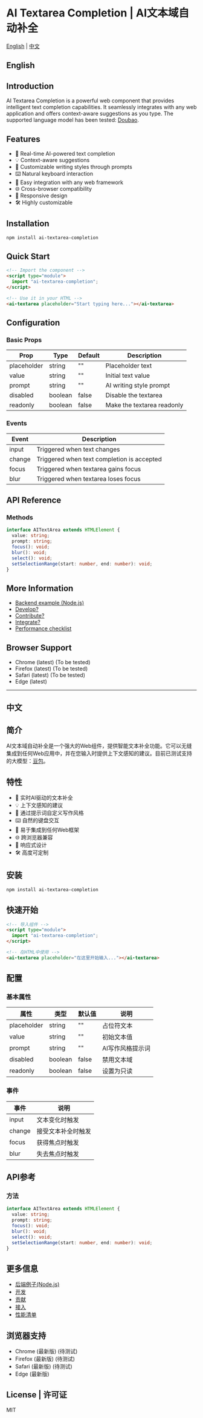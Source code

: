 # AI Textarea Completion | AI文本域自动补全

[English](#english) | [中文](#chinese)

<h2 id="english">English</h2>

## Introduction

AI Textarea Completion is a powerful web component that provides intelligent text completion capabilities. It seamlessly integrates with any web application and offers context-aware suggestions as you type. The supported language model has been tested: [Doubao](https://console.volcengine.com/ark/region:ark+cn-beijing/model/detail?Id=doubao-lite-32k).

## Features

- 🚀 Real-time AI-powered text completion
- 💡 Context-aware suggestions
- 🎨 Customizable writing styles through prompts
- ⌨️ Natural keyboard interaction
- 🔧 Easy integration with any web framework
- 🌐 Cross-browser compatibility
- 📱 Responsive design
- 🛠️ Highly customizable

## Installation

```bash
npm install ai-textarea-completion
```

## Quick Start

```html
<!-- Import the component -->
<script type="module">
  import "ai-textarea-completion";
</script>

<!-- Use it in your HTML -->
<ai-textarea placeholder="Start typing here..."></ai-textarea>
```

## Configuration

### Basic Props

| Prop        | Type    | Default | Description                |
| ----------- | ------- | ------- | -------------------------- |
| placeholder | string  | ""      | Placeholder text           |
| value       | string  | ""      | Initial text value         |
| prompt      | string  | ""      | AI writing style prompt    |
| disabled    | boolean | false   | Disable the textarea       |
| readonly    | boolean | false   | Make the textarea readonly |

### Events

| Event  | Description                                |
| ------ | ------------------------------------------ |
| input  | Triggered when text changes                |
| change | Triggered when text completion is accepted |
| focus  | Triggered when textarea gains focus        |
| blur   | Triggered when textarea loses focus        |

## API Reference

### Methods

```typescript
interface AITextArea extends HTMLElement {
  value: string;
  prompt: string;
  focus(): void;
  blur(): void;
  select(): void;
  setSelectionRange(start: number, end: number): void;
}
```

## More Information
- [Backend example (Node.js)](https://github.com/inspiringJackson/ai-textarea-completion/blob/master/docs/BACKEND_SETUP.md)
- [Develop?](https://github.com/inspiringJackson/ai-textarea-completion/blob/master/docs/PLUGIN_DEVELOPMENT_GUIDE.md)
- [Contribute?](https://github.com/inspiringJackson/ai-textarea-completion/blob/master/docs/CONTRIBUTING.md)
- [Integrate?](https://github.com/inspiringJackson/ai-textarea-completion/blob/master/docs/INTEGRATION_FLOWCHART.md)
- [Performance checklist](https://github.com/inspiringJackson/ai-textarea-completion/blob/master/docs/PERFORMANCE_CHECKLIST.md)

## Browser Support

- Chrome (latest) (To be tested)
- Firefox (latest) (To be tested)
- Safari (latest) (To be tested)
- Edge (latest)

---

<h2 id="chinese">中文</h2>

## 简介

AI文本域自动补全是一个强大的Web组件，提供智能文本补全功能。它可以无缝集成到任何Web应用中，并在您输入时提供上下文感知的建议。目前已测试支持的大模型：[豆包](https://console.volcengine.com/ark/region:ark+cn-beijing/model/detail?Id=doubao-lite-32k)。

## 特性

- 🚀 实时AI驱动的文本补全
- 💡 上下文感知的建议
- 🎨 通过提示词自定义写作风格
- ⌨️ 自然的键盘交互
- 🔧 易于集成到任何Web框架
- 🌐 跨浏览器兼容
- 📱 响应式设计
- 🛠️ 高度可定制

## 安装

```bash
npm install ai-textarea-completion
```

## 快速开始

```html
<!-- 导入组件 -->
<script type="module">
  import "ai-textarea-completion";
</script>

<!-- 在HTML中使用 -->
<ai-textarea placeholder="在这里开始输入..."></ai-textarea>
```

## 配置

### 基本属性

| 属性        | 类型    | 默认值 | 说明             |
| ----------- | ------- | ------ | ---------------- |
| placeholder | string  | ""     | 占位符文本       |
| value       | string  | ""     | 初始文本值       |
| prompt      | string  | ""     | AI写作风格提示词 |
| disabled    | boolean | false  | 禁用文本域       |
| readonly    | boolean | false  | 设置为只读       |

### 事件

| 事件   | 说明               |
| ------ | ------------------ |
| input  | 文本变化时触发     |
| change | 接受文本补全时触发 |
| focus  | 获得焦点时触发     |
| blur   | 失去焦点时触发     |

## API参考

### 方法

```typescript
interface AITextArea extends HTMLElement {
  value: string;
  prompt: string;
  focus(): void;
  blur(): void;
  select(): void;
  setSelectionRange(start: number, end: number): void;
}
```

## 更多信息
- [后端例子(Node.js)](https://github.com/inspiringJackson/ai-textarea-completion/blob/master/docs/BACKEND_SETUP.md)
- [开发](https://github.com/inspiringJackson/ai-textarea-completion/blob/master/docs/PLUGIN_DEVELOPMENT_GUIDE.md)
- [贡献](https://github.com/inspiringJackson/ai-textarea-completion/blob/master/docs/CONTRIBUTING.md)
- [接入](https://github.com/inspiringJackson/ai-textarea-completion/blob/master/docs/INTEGRATION_FLOWCHART.md)
- [性能清单](https://github.com/inspiringJackson/ai-textarea-completion/blob/master/docs/PERFORMANCE_CHECKLIST.md)

## 浏览器支持

- Chrome (最新版) (待测试)
- Firefox (最新版) (待测试)
- Safari (最新版) (待测试)
- Edge (最新版)

## License | 许可证

MIT
